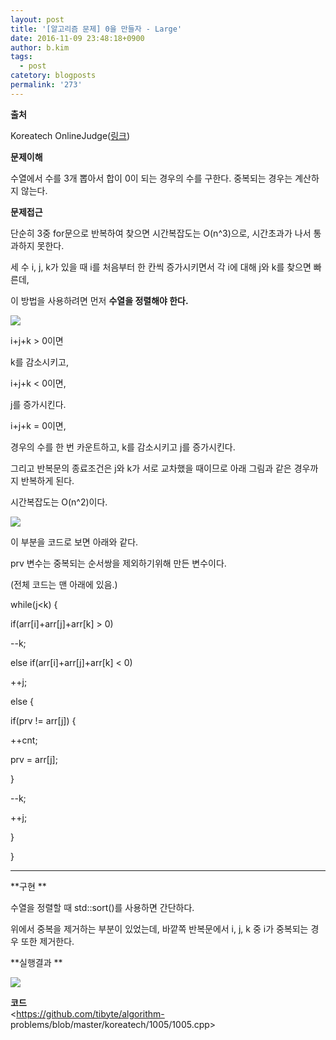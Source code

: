 ```yaml
---
layout: post
title: '[알고리즘 문제] 0을 만들자 - Large'
date: 2016-11-09 23:48:18+0900
author: b.kim
tags:
  - post
catetory: blogposts
permalink: '273'
---
```



 **출처**

Koreatech OnlineJudge([링크](http://judge.koreatech.ac.kr/problem.php?id=1005))

  

  
 **문제이해**  

수열에서 수를 3개 뽑아서 합이 0이 되는 경우의 수를 구한다. 중복되는 경우는 계산하지 않는다.

  

  
 **문제접근**

단순히 3중 for문으로 반복하여 찾으면 시간복잡도는 O(n^3)으로, 시간초과가 나서 통과하지 못한다.

세 수 i, j, k가 있을 때 i를 처음부터 한 칸씩 증가시키면서 각 i에 대해  j와 k를 찾으면 빠른데,

이 방법을 사용하려면 먼저 **수열을 정렬해야 한다.**

![](https://raw.githubusercontent.com/tibyte/blog-res/master/legacy/273/0.png)

  

i+j+k > 0이면

k를 감소시키고,

  

i+j+k < 0이면,

j를 증가시킨다.

  

i+j+k = 0이면,

경우의 수를 한 번 카운트하고, k를 감소시키고 j를 증가시킨다.

  

그리고 반복문의 종료조건은 j와 k가 서로 교차했을 때이므로 아래 그림과 같은 경우까지 반복하게 된다.

시간복잡도는 O(n^2)이다.

![](https://raw.githubusercontent.com/tibyte/blog-res/master/legacy/273/1.png)

  

이 부분을 코드로 보면 아래와 같다.

prv 변수는 중복되는 순서쌍을 제외하기위해 만든 변수이다.

(전체 코드는 맨 아래에 있음.)

while(j<k) {

if(arr[i]+arr[j]+arr[k] > 0)

\--k;

else if(arr[i]+arr[j]+arr[k] < 0)

++j;

else {

if(prv != arr[j]) {

++cnt;

prv = arr[j];

}

\--k;

++j;

}

}  
  
---  
  
  

  

  

**구현  **

수열을 정렬할 때 std::sort()를 사용하면 간단하다.

위에서 중복을 제거하는 부분이 있었는데, 바깥쪽 반복문에서 i, j, k 중 i가 중복되는 경우 또한 제거한다.

  

  
 **실행결과  **

![](https://raw.githubusercontent.com/tibyte/blog-res/master/legacy/273/2.png)

  

  
 **코드**  
<https://github.com/tibyte/algorithm-
problems/blob/master/koreatech/1005/1005.cpp>

  

  

  


